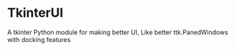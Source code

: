 # TkinterUI
A tkinter Python module for making better UI, Like better ttk.PanedWindows with docking features
